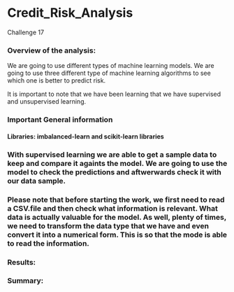 # Credit_Risk_Analysis
Challenge 17 


### Overview of the analysis:
We are going to use different types of machine learning models. We are going to use three different type of machine learning algorithms to see which one is better to predict risk. 

It is important to note that we have been learning that we have supervised and unsupervised learning. 

### Important General information
#### Libraries: imbalanced-learn and scikit-learn libraries

### With supervised learning we are able to get a sample data to keep and compare it againts the model. We are going to use the model to check the predictions and aftwerwards check it with our data sample.

### Please note that before starting the work, we first need to read a CSV.file and then check what information is relevant. What data is actually valuable for the model. As well, plenty of times, we need to transform the data type that we have and even convert it into a numerical form. This is so that the mode is able to read the information. 


### Results: 


### Summary:
